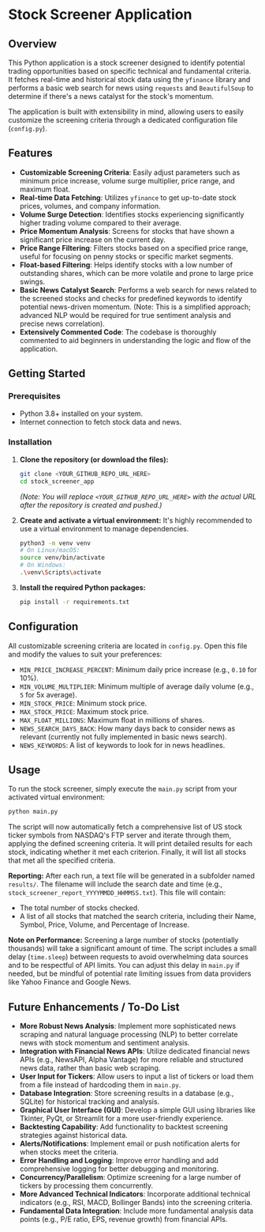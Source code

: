 # Stock Screener Application

## Overview
This Python application is a stock screener designed to identify potential trading opportunities based on specific technical and fundamental criteria. It fetches real-time and historical stock data using the `yfinance` library and performs a basic web search for news using `requests` and `BeautifulSoup` to determine if there's a news catalyst for the stock's momentum.

The application is built with extensibility in mind, allowing users to easily customize the screening criteria through a dedicated configuration file (`config.py`).

## Features
- **Customizable Screening Criteria**: Easily adjust parameters such as minimum price increase, volume surge multiplier, price range, and maximum float.
- **Real-time Data Fetching**: Utilizes `yfinance` to get up-to-date stock prices, volumes, and company information.
- **Volume Surge Detection**: Identifies stocks experiencing significantly higher trading volume compared to their average.
- **Price Momentum Analysis**: Screens for stocks that have shown a significant price increase on the current day.
- **Price Range Filtering**: Filters stocks based on a specified price range, useful for focusing on penny stocks or specific market segments.
- **Float-based Filtering**: Helps identify stocks with a low number of outstanding shares, which can be more volatile and prone to large price swings.
- **Basic News Catalyst Search**: Performs a web search for news related to the screened stocks and checks for predefined keywords to identify potential news-driven momentum. (Note: This is a simplified approach; advanced NLP would be required for true sentiment analysis and precise news correlation).
- **Extensively Commented Code**: The codebase is thoroughly commented to aid beginners in understanding the logic and flow of the application.

## Getting Started

### Prerequisites
- Python 3.8+ installed on your system.
- Internet connection to fetch stock data and news.

### Installation
1.  **Clone the repository (or download the files):**
    ```bash
    git clone <YOUR_GITHUB_REPO_URL_HERE>
    cd stock_screener_app
    ```
    *(Note: You will replace `<YOUR_GITHUB_REPO_URL_HERE>` with the actual URL after the repository is created and pushed.)*

2.  **Create and activate a virtual environment:**
    It's highly recommended to use a virtual environment to manage dependencies.
    ```bash
    python3 -m venv venv
    # On Linux/macOS:
    source venv/bin/activate
    # On Windows:
    .\venv\Scripts\activate
    ```

3.  **Install the required Python packages:**
    ```bash
    pip install -r requirements.txt
    ```

## Configuration
All customizable screening criteria are located in `config.py`. Open this file and modify the values to suit your preferences:

- `MIN_PRICE_INCREASE_PERCENT`: Minimum daily price increase (e.g., `0.10` for 10%).
- `MIN_VOLUME_MULTIPLIER`: Minimum multiple of average daily volume (e.g., `5` for 5x average).
- `MIN_STOCK_PRICE`: Minimum stock price.
- `MAX_STOCK_PRICE`: Maximum stock price.
- `MAX_FLOAT_MILLIONS`: Maximum float in millions of shares.
- `NEWS_SEARCH_DAYS_BACK`: How many days back to consider news as relevant (currently not fully implemented in basic news search).
- `NEWS_KEYWORDS`: A list of keywords to look for in news headlines.

## Usage

To run the stock screener, simply execute the `main.py` script from your activated virtual environment:

```bash
python main.py
```

The script will now automatically fetch a comprehensive list of US stock ticker symbols from NASDAQ's FTP server and iterate through them, applying the defined screening criteria. It will print detailed results for each stock, indicating whether it met each criterion. Finally, it will list all stocks that met all the specified criteria.

**Reporting:** After each run, a text file will be generated in a subfolder named `results/`. The filename will include the search date and time (e.g., `stock_screener_report_YYYYMMDD_HHMMSS.txt`). This file will contain:
- The total number of stocks checked.
- A list of all stocks that matched the search criteria, including their Name, Symbol, Price, Volume, and Percentage of Increase.

**Note on Performance:** Screening a large number of stocks (potentially thousands) will take a significant amount of time. The script includes a small delay (`time.sleep`) between requests to avoid overwhelming data sources and to be respectful of API limits. You can adjust this delay in `main.py` if needed, but be mindful of potential rate limiting issues from data providers like Yahoo Finance and Google News.

## Future Enhancements / To-Do List

- **More Robust News Analysis**: Implement more sophisticated news scraping and natural language processing (NLP) to better correlate news with stock momentum and sentiment analysis.
- **Integration with Financial News APIs**: Utilize dedicated financial news APIs (e.g., NewsAPI, Alpha Vantage) for more reliable and structured news data, rather than basic web scraping.
- **User Input for Tickers**: Allow users to input a list of tickers or load them from a file instead of hardcoding them in `main.py`.
- **Database Integration**: Store screening results in a database (e.g., SQLite) for historical tracking and analysis.
- **Graphical User Interface (GUI)**: Develop a simple GUI using libraries like Tkinter, PyQt, or Streamlit for a more user-friendly experience.
- **Backtesting Capability**: Add functionality to backtest screening strategies against historical data.
- **Alerts/Notifications**: Implement email or push notification alerts for when stocks meet the criteria.
- **Error Handling and Logging**: Improve error handling and add comprehensive logging for better debugging and monitoring.
- **Concurrency/Parallelism**: Optimize screening for a large number of tickers by processing them concurrently.
- **More Advanced Technical Indicators**: Incorporate additional technical indicators (e.g., RSI, MACD, Bollinger Bands) into the screening criteria.
- **Fundamental Data Integration**: Include more fundamental analysis data points (e.g., P/E ratio, EPS, revenue growth) from financial APIs.
